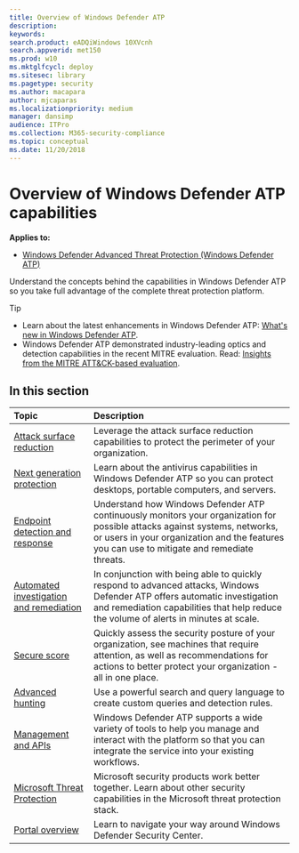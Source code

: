 ```yaml
---
title: Overview of Windows Defender ATP 
description: 
keywords: 
search.product: eADQiWindows 10XVcnh
search.appverid: met150
ms.prod: w10
ms.mktglfcycl: deploy
ms.sitesec: library
ms.pagetype: security
ms.author: macapara
author: mjcaparas
ms.localizationpriority: medium
manager: dansimp
audience: ITPro
ms.collection: M365-security-compliance 
ms.topic: conceptual
ms.date: 11/20/2018
---
```


# Overview of Windows Defender ATP capabilities
**Applies to:**

- [Windows Defender Advanced Threat Protection (Windows Defender ATP)](https://wincom.blob.core.windows.net/documents/Windows10_Commercial_Comparison.pdf)

Understand the concepts behind the capabilities in Windows Defender ATP so you take full advantage of the complete threat protection platform. 

>[!TIP]
>- Learn about the latest enhancements in Windows Defender ATP: [What's new in Windows Defender ATP](https://cloudblogs.microsoft.com/microsoftsecure/2018/11/15/whats-new-in-windows-defender-atp/).
>- Windows Defender ATP demonstrated industry-leading optics and detection capabilities in the recent MITRE evaluation. Read: [Insights from the MITRE ATT&CK-based evaluation](https://cloudblogs.microsoft.com/microsoftsecure/2018/12/03/insights-from-the-mitre-attack-based-evaluation-of-windows-defender-atp/).

## In this section 

Topic | Description 
:---|:---
[Attack surface reduction](overview-attack-surface-reduction.md) | Leverage the attack surface reduction capabilities to protect the perimeter of your organization. 
[Next generation protection](../windows-defender-antivirus/windows-defender-antivirus-in-windows-10.md) | Learn about the antivirus capabilities in Windows Defender ATP so you can protect desktops, portable computers, and servers.
[Endpoint detection and response](overview-endpoint-detection-response.md) | Understand how Windows Defender ATP continuously monitors your organization for possible attacks against systems, networks, or users in your organization and the features you can use to mitigate and remediate threats.
[Automated investigation and remediation](automated-investigations-windows-defender-advanced-threat-protection.md) | In conjunction with being able to quickly respond to advanced attacks, Windows Defender ATP offers automatic investigation and remediation capabilities that help reduce the volume of alerts in minutes at scale.
[Secure score](overview-secure-score-windows-defender-advanced-threat-protection.md) | Quickly assess the security posture of your organization, see machines that require attention, as well as recommendations for actions to better protect your organization - all in one place.
[Advanced hunting](overview-hunting-windows-defender-advanced-threat-protection.md) |  Use a powerful search and query language to create custom queries and detection rules.
[Management and APIs](management-apis.md) | Windows Defender ATP supports a wide variety of tools to help you manage and interact with the platform so that you can integrate the service into your existing workflows.
[Microsoft Threat Protection](threat-protection-integration.md) | Microsoft security products work better together. Learn about other security capabilities in the Microsoft threat protection stack. 
[Portal overview](portal-overview-windows-defender-advanced-threat-protection.md) |Learn to navigate your way around Windows Defender Security Center. 




